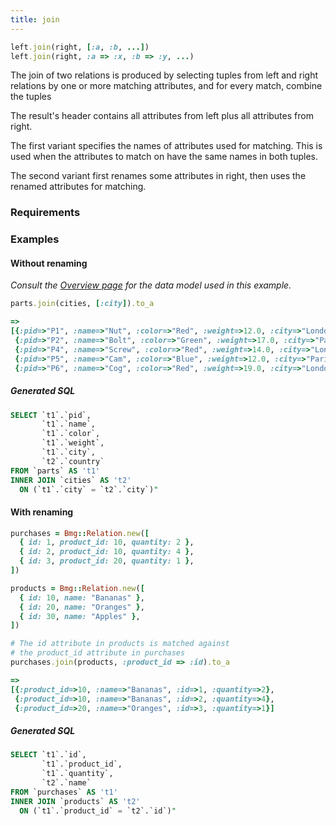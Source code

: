 ```yaml
---
title: join
---
```


```ruby
left.join(right, [:a, :b, ...])
left.join(right, :a => :x, :b => :y, ...) 
```

The join of two relations is produced by selecting tuples from left and right relations by one or more matching attributes, and for every match, combine the tuples 

The result's header contains all attributes from left plus all attributes from right. 

The first variant specifies the names of attributes used for matching. This is used when the attributes to match on have the same names in both tuples.

The second variant first renames some attributes in right, then uses the renamed attributes for matching.

### Requirements

### Examples

#### Without renaming

*Consult the [Overview page](/reference/overview) for the data model used in this example.*

```ruby
parts.join(cities, [:city]).to_a

=>
[{:pid=>"P1", :name=>"Nut", :color=>"Red", :weight=>12.0, :city=>"London", :country=>"England"},
 {:pid=>"P2", :name=>"Bolt", :color=>"Green", :weight=>17.0, :city=>"Paris", :country=>"France"},
 {:pid=>"P4", :name=>"Screw", :color=>"Red", :weight=>14.0, :city=>"London", :country=>"England"},
 {:pid=>"P5", :name=>"Cam", :color=>"Blue", :weight=>12.0, :city=>"Paris", :country=>"France"},
 {:pid=>"P6", :name=>"Cog", :color=>"Red", :weight=>19.0, :city=>"London", :country=>"England"}]

```

##### Generated SQL

```sql
SELECT `t1`.`pid`,
       `t1`.`name`,
       `t1`.`color`,
       `t1`.`weight`,
       `t1`.`city`,
       `t2`.`country`
FROM `parts` AS 't1'
INNER JOIN `cities` AS 't2'
  ON (`t1`.`city` = `t2`.`city`)"
```

#### With renaming

```ruby
purchases = Bmg::Relation.new([
  { id: 1, product_id: 10, quantity: 2 },
  { id: 2, product_id: 10, quantity: 4 },
  { id: 3, product_id: 20, quantity: 1 },
])

products = Bmg::Relation.new([
  { id: 10, name: "Bananas" },
  { id: 20, name: "Oranges" },
  { id: 30, name: "Apples" },
])

# The id attribute in products is matched against
# the product_id attribute in purchases
purchases.join(products, :product_id => :id).to_a

=>
[{:product_id=>10, :name=>"Bananas", :id=>1, :quantity=>2},
 {:product_id=>10, :name=>"Bananas", :id=>2, :quantity=>4},
 {:product_id=>20, :name=>"Oranges", :id=>3, :quantity=>1}]

```

##### Generated SQL

```sql
SELECT `t1`.`id`,
       `t1`.`product_id`,
       `t1`.`quantity`,
       `t2`.`name`
FROM `purchases` AS 't1'
INNER JOIN `products` AS 't2'
  ON (`t1`.`product_id` = `t2`.`id`)"
```
